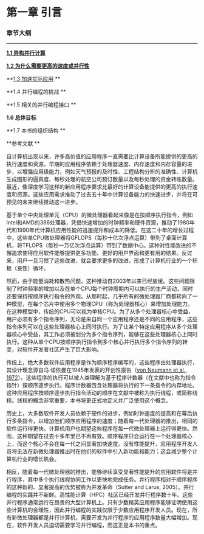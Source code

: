 # 第一章 引言



### 章节大纲

---

**[1.1 异构并行计算](1.1.md)**

**[1.2 为什么需要更高的速度或并行性](1.2.md)**

**[1.3 加速实际应用](1.3.md) **

**1.4 并行编程的挑战 **

**1.5 相关的并行编程接口 **

**1.6 总体目标**

**1.7 本书的组织结构 **

**参考文献 **



​	自计算机出现以来，许多高价值的应用程序一直需要比计算设备所能提供的更高的执行速度和资源。早期的应用程序依赖于处理器速度、内存速度和内存容量的进步，以增强应用级能力，例如天气预报的及时性、工程结构分析的准确性、计算机生成图形的逼真度、每秒处理的航空公司预订数量以及每秒处理的资金转账数量。最近，像深度学习这样的新应用程序要求比最好的计算设备能提供的更高的执行速度和资源。这些应用需求推动了过去五十年中计算设备能力的快速进步，并将在可预见的未来继续推动这一进步。

​	基于单个中央处理单元（CPU）的微处理器看起来像是在按顺序执行指令，例如Intel和AMD的386处理器，凭借快速增加的时钟频率和硬件资源，推动了1980年代和1990年代计算机应用性能的迅速提升和成本的降低。在这二十年的增长过程中，这些单CPU微处理器将GFLOPS（每秒十亿次浮点运算）带到了桌面计算机，将TFLOPS（每秒一万亿次浮点运算）带到了数据中心。这种对性能改进的不懈追求使得应用软件能够提供更多功能、更好的用户界面和更有用的结果。反过来，用户一旦习惯了这些改进，就会要求更多的改进，形成了计算机行业的一个积极（良性）循环。

​	然而，由于能量消耗和散热问题，这种推动自2003年以来已经放缓。这些问题限制了时钟频率的增加以及在单个CPU每个时钟周期内可以执行的生产活动，同时还要保持按顺序执行指令的外观。从那时起，几乎所有的微处理器厂商都转向了一种模型，在每个芯片中使用多个物理CPU（称为处理器核心）来增加处理能力。在这种模型中，传统的CPU可以视为单核CPU。为了从多个处理器核心中受益，用户必须有多个指令序列，无论是来自同一个应用程序还是不同的应用程序，这些指令序列可以在这些处理器核心上同时执行。为了让某个特定应用程序从多个处理器核心中受益，其工作必须被划分为多个指令序列，能够在这些处理器核心上同时执行。这种从单个CPU按顺序执行指令到多个核心并行执行多个指令序列的转变，对软件开发者社区产生了巨大影响。

​	传统上，绝大多数软件应用程序是作为顺序程序编写的，这些程序由处理器执行，其设计理念源自冯·诺依曼在1945年发表的开创性报告（[von Neumann et al., 1972](https://ieeexplore.ieee.org/abstract/document/238389)）。这些程序的执行可以被人类理解为基于程序计数器（在文献中也称为指令指针）按顺序逐步执行。程序计数器包含处理器将执行的下一条指令的内存地址。这种应用程序按顺序逐步执行指令活动的顺序在文献中被称为执行线程，或简称线程。线程的概念非常重要，本书将更正式地定义并广泛使用这个概念。

历史上，大多数软件开发人员依赖于硬件的进步，例如时钟速度的提高和在幕后执行多条指令，以增加他们顺序应用程序的速度；随着每一代处理器的推出，相同的软件运行得更快。计算机用户也期望这些程序在每一代微处理器上运行得更快。然而，这种期望在过去十多年里已不再有效。顺序程序只会运行在一个处理器核心上，而这个核心不会在每一代之间显著加快速度。没有性能提升，应用程序开发人员将无法在新微处理器推出时在他们的软件中引入新功能和能力；这会减少整个计算机行业的增长机会。

相反，随着每一代微处理器的推出，能够继续享受显著性能提升的应用软件将是并行程序，其中多个执行线程协同工作以更快地完成任务。并行程序相对于顺序程序的这种新的、显著提高的优势被称为并发革命（Sutter and Larus, 2005）。并行编程的实践并不新鲜。高性能计算（HPC）社区已经开发并行程序数十年。这些并行程序通常运行在昂贵的大型计算机上。只有少数精英应用程序能够证明使用这些计算机的合理性，因此并行编程的实践仅限于少数应用程序开发人员。现在，所有新微处理器都是并行计算机，需要开发为并行程序的应用程序数量大幅增加。现在，软件开发人员迫切需要学习并行编程，而这正是本书的重点。







